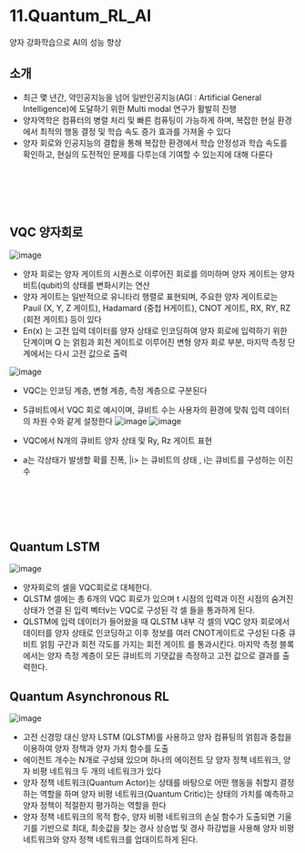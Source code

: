 # 11.Quantum_RL_AI
양자 강화학습으로 AI의 성능 향상 




## 소개 <br/>
- 최근 몇 년간, 약인공지능을 넘어 일반인공지능(AGI : Artificial General Intelligence)에 도달하기 위한 Multi modal 연구가 활발히 진행<br/>
- 양자역학은 컴퓨터의 병렬 처리 및 빠른 컴퓨팅이 가능하게 하며, 복잡한 현실 환경에서 최적의 행동 결정 및 학습 속도 증가 효과를 가져올 수 있다<br/>
- 양자 회로와 인공지능의 결합을 통해 복잡한 환경에서 학습 안정성과 학습 속도를 확인하고, 현실의 도전적인 문제를 다루는데 기여할 수 있는지에 대해 다룬다<br/>

<br/><br/><br/><br/>

## VQC 양자회로 <br/>
 ![image](https://github.com/wjtls/11.Quantum_RL_AI/assets/60399060/b3c0b0d6-3d47-4d2b-81d8-b04b0d3e5f3c)
- 양자 회로는 양자 게이트의 시퀀스로 이루어진 회로를 의미하며 양자 게이트는 양자비트(qubit)의 상태를 변화시키는 연산 
- 양자 게이트는 일반적으로 유니타리 행렬로 표현되며, 주요한 양자 게이트로는 Pauil (X, Y, Z 게이트), Hadamard (중첩 H게이트), CNOT 게이트, RX, RY, RZ (회전 게이트) 등이 있다
- En(x) 는 고전 입력 데이터를 양자 상태로 인코딩하여 양자 회로에 입력하기 위한 단계이며 Q 는 얽힘과 회전 게이트로 이루어진 변형 양자 회로 부분, 마지막 측정 단계에서는 다시 고전 값으로 출력


 ![image](https://github.com/wjtls/11.Quantum_RL_AI/assets/60399060/2036466b-f87f-44cf-88a8-9527c81967a3)
 
 
- VQC는 인코딩 계층, 변형 계층, 측정 계층으로 구분된다
- 5큐비트에서 VQC 회로 예시이며, 큐비트 수는 사용자의 환경에 맞춰 입력 데이터의 차원 수와 같게 설정한다
 ![image](https://github.com/wjtls/11.Quantum_RL_AI/assets/60399060/29a0e4a7-fd02-40ab-8f0f-e98fd0e1c021)
 ![image](https://github.com/wjtls/11.Quantum_RL_AI/assets/60399060/cfa95ac7-0a5b-43c9-8258-b8d007db00c3)

- VQC에서 N개의 큐비트 양자 상태 및 Ry, Rz 게이트 표현
- a는 각상태가 발생할 확률 진폭, |i> 는 큐비트의 상태 , i는 큐비트를 구성하는 이진수

  
<br/><br/><br/><br/>


## Quantum LSTM 
  ![image](https://github.com/wjtls/11.Quantum_RL_AI/assets/60399060/1cc6f7f0-2ba3-442e-8857-358255a0cee6)
- 양자회로의 셀을 VQC회로로 대체한다.
- QLSTM 셀에는 총 6개의 VQC 회로가 있으며 t 시점의 입력과 이전 시점의 숨겨진 상태가 연결 된 입력 벡터v는 VQC로 구성된 각 셀 들을 통과하게 된다.
- QLSTM에 입력 데이터가 들어왔을 때 QLSTM 내부 각 셀의 VQC 양자 회로에서 데이터를 양자 상태로 인코딩하고 이후 정보를 여러 CNOT게이트로 구성된 다중 큐비트 얽힘 구간과 회전 각도를 가지는 회전 게이트 
  를 통과시킨다. 마지막 측정 블록에서는 양자 측정 계층이 모든 큐비트의 기댓값을 측정하고 고전 값으로 결과를 출력한다.


## Quantum Asynchronous RL 
  ![image](https://github.com/wjtls/11.Quantum_RL_AI/assets/60399060/e9432398-9e30-4b98-ad54-9c14a266b08c)
- 고전 신경망 대신 양자 LSTM (QLSTM)를 사용하고 양자 컴퓨팅의 얽힘과 중첩을 이용하여 양자 정책과 양자 가치 함수를 도출
- 에이전트 개수는 N개로 구성돼 있으며 하나의 에이전트 당 양자 정책 네트워크, 양자 비평 네트워크 두 개의 네트워크가 있다
- 양자 정책 네트워크(Quantum Actor)는 상태를 바탕으로 어떤 행동을 취할지 결정하는 역할을 하며 양자 비평 네트워크(Quantum Critic)는 상태의 가치를 예측하고 양자 정책이 적절한지 평가하는 역할을 한다
- 양자 정책 네트워크의 목적 함수, 양자 비평 네트워크의 손실 함수가 도출되면 기울기를 기반으로 최대, 최솟값을 찾는 경사 상승법 및 경사 하강법을 사용해 양자 비평 네트워크와 양자 정책 네트워크를 업대이트하게 된다.








